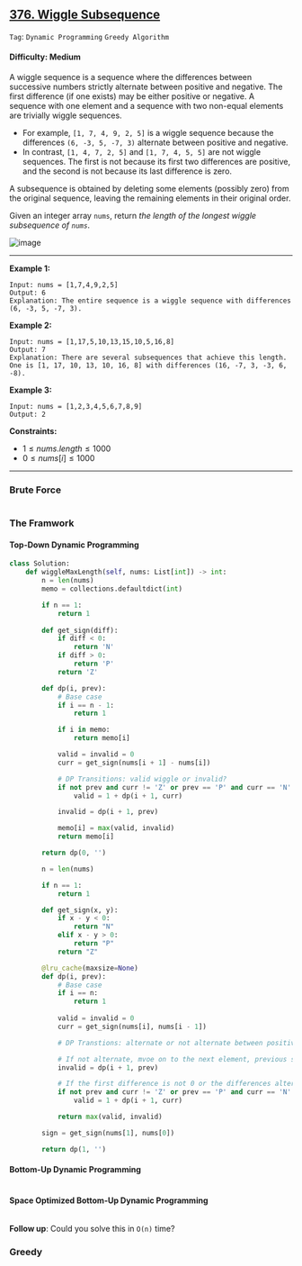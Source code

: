 ## [376. Wiggle Subsequence](https://leetcode.com/problems/wiggle-subsequence)

```Tag```: ```Dynamic Programming``` ```Greedy Algorithm```

#### Difficulty: Medium

A wiggle sequence is a sequence where the differences between successive numbers strictly alternate between positive and negative. The first difference (if one exists) may be either positive or negative. A sequence with one element and a sequence with two non-equal elements are trivially wiggle sequences.

- For example, ```[1, 7, 4, 9, 2, 5]``` is a wiggle sequence because the differences ```(6, -3, 5, -7, 3)``` alternate between positive and negative.
- In contrast, ```[1, 4, 7, 2, 5]``` and ```[1, 7, 4, 5, 5]``` are not wiggle sequences. The first is not because its first two differences are positive, and the second is not because its last difference is zero.

A subsequence is obtained by deleting some elements (possibly zero) from the original sequence, leaving the remaining elements in their original order.

Given an integer array ```nums```, return _the length of the longest wiggle subsequence of ```nums```_.

![image](https://github.com/quananhle/Python/assets/35042430/db5688fe-9461-4bf1-b536-bd10364b639f)

---

__Example 1:__
```
Input: nums = [1,7,4,9,2,5]
Output: 6
Explanation: The entire sequence is a wiggle sequence with differences (6, -3, 5, -7, 3).
```

__Example 2:__
```
Input: nums = [1,17,5,10,13,15,10,5,16,8]
Output: 7
Explanation: There are several subsequences that achieve this length.
One is [1, 17, 10, 13, 10, 16, 8] with differences (16, -7, 3, -3, 6, -8).
```

__Example 3:__
```
Input: nums = [1,2,3,4,5,6,7,8,9]
Output: 2
```

__Constraints:__

- $1 \le nums.length \le 1000$
- $0 \le nums[i] \le 1000$

---

### Brute Force

```Python

```

### The Framwork

#### Top-Down Dynamic Programming

```Python
class Solution:
    def wiggleMaxLength(self, nums: List[int]) -> int:
        n = len(nums)
        memo = collections.defaultdict(int)

        if n == 1:
            return 1
        
        def get_sign(diff):
            if diff < 0:
                return 'N'
            if diff > 0:
                return 'P'
            return 'Z'

        def dp(i, prev):
            # Base case
            if i == n - 1:
                return 1

            if i in memo:
                return memo[i]

            valid = invalid = 0
            curr = get_sign(nums[i + 1] - nums[i])

            # DP Transitions: valid wiggle or invalid?
            if not prev and curr != 'Z' or prev == 'P' and curr == 'N' or prev == 'N' and curr == 'P':
                valid = 1 + dp(i + 1, curr)

            invalid = dp(i + 1, prev)

            memo[i] = max(valid, invalid)
            return memo[i]       

        return dp(0, '')
```

```Python
        n = len(nums)

        if n == 1:
            return 1

        def get_sign(x, y):
            if x - y < 0:
                return "N"
            elif x - y > 0:
                return "P"
            return "Z"

        @lru_cache(maxsize=None)
        def dp(i, prev):
            # Base case
            if i == n:
                return 1
            
            valid = invalid = 0
            curr = get_sign(nums[i], nums[i - 1])

            # DP Transtions: alternate or not alternate between positive and negative?

            # If not alternate, mvoe on to the next element, previous sign not get updated
            invalid = dp(i + 1, prev)

            # If the first difference is not 0 or the differences alternate between postive and negative
            if not prev and curr != 'Z' or prev == 'P' and curr == 'N' or prev == 'N' and curr == 'P':
                valid = 1 + dp(i + 1, curr)

            return max(valid, invalid)

        sign = get_sign(nums[1], nums[0])

        return dp(1, '')
```

#### Bottom-Up Dynamic Programming

```Python

```

#### Space Optimized Bottom-Up Dynamic Programming

```Python

```

__Follow up__: Could you solve this in ```O(n)``` time?

### Greedy

```Python

```
